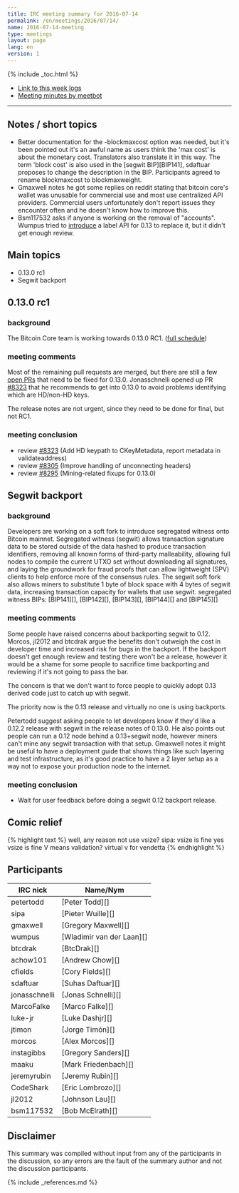 ```yaml
---
title: IRC meeting summary for 2016-07-14
permalink: /en/meetings/2016/07/14/
name: 2016-07-14-meeting
type: meetings
layout: page
lang: en
version: 1
---
```

{% include _toc.html %}
 
- [Link to this week logs](https://botbot.me/freenode/bitcoin-core-dev/2016-07-14/?msg=69652623&page=3)
- [Meeting minutes by meetbot](http://www.erisian.com.au/meetbot/bitcoin-core-dev/2016/bitcoin-core-dev.2016-07-14-19.00.html)
 
---
 
## Notes / short topics

- Better documentation for the -blockmaxcost option was needed, but it's been pointed out it's an awful name as users think the 'max cost' is about the monetary cost. Translators also translate it in this way. The term 'block cost' is also used in the [segwit BIP][BIP141], sdaftuar proposes to change the description in the BIP. Participants agreed to rename blockmaxcost to blockmaxweight.
- Gmaxwell notes he got some replies on reddit stating that bitcoin core's wallet was unusable for commercial use and most use centralized API providers. Commercial users unfortunately don't report issues they encounter often and he doesn't know how to improve this.
- Bsm117532 asks if anyone is working on the removal of "accounts". Wumpus tried to [introduce][#7729] a label API for 0.13 to replace it, but it didn't get enough review.

## Main topics
 
- 0.13.0 rc1 
- Segwit backport

## 0.13.0 rc1

### background
 
The Bitcoin Core team is working towards 0.13.0 RC1. ([full schedule](https://github.com/bitcoin/bitcoin/issues/7679))

### meeting comments
 
Most of the remaining pull requests are merged, but there are still a few [open PRs](https://github.com/bitcoin/bitcoin/milestone/20) that need to be fixed for 0.13.0. Jonasschnelli opened up PR [#8323][] that he recommends to get into 0.13.0 to avoid problems identifying which are HD/non-HD keys. 


The release notes are not urgent, since they need to be done for final, but not RC1.

### meeting conclusion

- review [#8323][] (Add HD keypath to CKeyMetadata, report metadata in validateaddress)
- review [#8305][] (Improve handling of unconnecting headers)
- review [#8295][] (Mining-related fixups for 0.13.0)

## Segwit backport

### background
 
Developers are working on a soft fork to introduce segregated witness onto Bitcoin mainnet. Segregated witness (segwit) allows transaction signature data to be stored outside of the data hashed to produce transaction identifiers, removing all known forms of third-party malleability, allowing full nodes to compile the current UTXO set without downloading all signatures, and laying the groundwork for fraud proofs that can allow lightweight (SPV) clients to help enforce more of the consensus rules. The segwit soft fork also allows miners to substitute 1 byte of block space with 4 bytes of segwit data, increasing transaction capacity for wallets that use segwit. segregated witness BIPs: [BIP141][], [BIP142][], [BIP143][], [BIP144][] and [BIP145][]

### meeting comments
 
Some people have raised concerns about backporting segwit to 0.12. Morcos, jl2012 and btcdrak argue the benefits don't outweigh the cost in developer time and increased risk for bugs in the backport. If the backport doesn't get enough review and testing there won't be a release, however it would be a shame for some people to sacrifice time backporting and reviewing if it's not going to pass the bar.

The concern is that we don't want to force people to quickly adopt 0.13 derived code just to catch up with segwit.

The priority now is the 0.13 release and virtually no one is using backports.

Petertodd suggest asking people to let developers know if they'd like a 0.12.2 release with segwit in the release notes of 0.13.0. He also points out people can run a 0.12 node behind a 0.13+segwit node, however miners can't mine any segwit transaction with that setup. Gmaxwell notes it might be useful to have a deployment guide that shows things like such layering and test infrastructure, as it's good practice to have a 2 layer setup as a way not to expose your production node to the internet.

### meeting conclusion

- Wait for user feedback before doing a segwit 0.12 backport release.

## Comic relief

{% highlight text %}
<sipa>        well, any reason not use vsize?
<petertodd>   sipa: vsize is fine
<wumpus>      yes vsize is fine
<gmaxwell>    V means validation?
<sipa>        virtual
<btcdrak>     v for vendetta
{% endhighlight %}

## Participants
 
| IRC nick      | Name/Nym                  |
|---------------|---------------------------|
| petertodd     | [Peter Todd][]            |
| sipa          | [Pieter Wuille][]         |
| gmaxwell      | [Gregory Maxwell][]       |
| wumpus        | [Wladimir van der Laan][] |
| btcdrak       | [BtcDrak][]               |
| achow101      | [Andrew Chow][]           |
| cfields       | [Cory Fields][]           |
| sdaftuar      | [Suhas Daftuar][]         |
| jonasschnelli | [Jonas Schnelli][]        |
| MarcoFalke    | [Marco Falke][]           |
| luke-jr       | [Luke Dashjr][]           |
| jtimon        | [Jorge Timón][]           |
| morcos        | [Alex Morcos][]           |
| instagibbs    | [Gregory Sanders][]       |
| maaku         | [Mark Friedenbach][]      |
| jeremyrubin   | [Jeremy Rubin][]          |
| CodeShark     | [Eric Lombrozo][]         |
| jl2012        | [Johnson Lau][]           |
| bsm117532     | [Bob McElrath][]          |   

## Disclaimer
 
This summary was compiled without input from any of the participants in the discussion, so any errors are the fault of the summary author and not the discussion participants.
 
[#8323]: https://github.com/bitcoin/bitcoin/pull/8323
[#8305]: https://github.com/bitcoin/bitcoin/pull/8305
[#7729]: https://github.com/bitcoin/bitcoin/pull/7729
[#8295]: https://github.com/bitcoin/bitcoin/pull/8295

{% include _references.md %}
